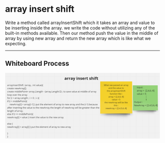 # array insert shift

Write a method called arrayInsertShift which it takes an array and value to be inserting inside the array. 
we write the code without utilizing any of the built-in methods available.
Then our method push the value in the middle of array by using new array and return the new array which is like what we expecting.

---

## Whiteboard Process
![image](image/arrayInsertShift.png)